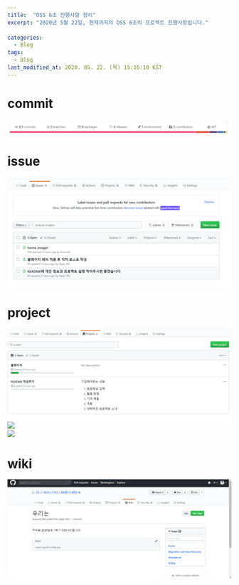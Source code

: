 ```yaml
---
title:  "OSS 6조 진행사항 정리"
excerpt: "2020년 5월 22일, 현재까지의 OSS 6조의 프로젝트 진행사항입니다."

categories:
  - Blog
tags:
  - Blog
last_modified_at: 2020. 05. 22. (목) 15:35:10 KST
---
```


# commit 
![](/assets/images/commit.png)  

# issue
![](/assets/images/issue.png)  
# project
![](/assets/images/project_0.png)  
![](/assets/images/project_1.pnng)  
![](/assets/images/project_2.pnng)  
# wiki
![](/assets/images/wiki.png)  
